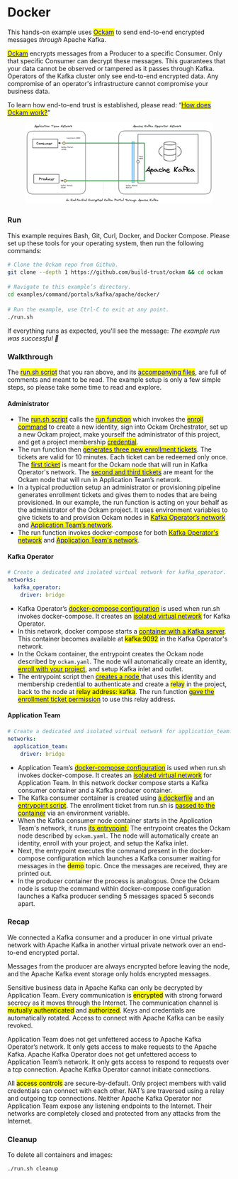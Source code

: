 # Docker

This hands-on example uses [<mark style="color:blue;">Ockam</mark>](../../../) to send end-to-end encrypted messages _through_ Apache Kafka.

[<mark style="color:blue;">Ockam</mark>](../../../) encrypts messages from a Producer to a specific Consumer. Only that specific Consumer can decrypt these messages. This guarantees that your data cannot be observed or tampered as it passes through Kafka. Operators of the Kafka cluster only see end-to-end encrypted data. Any compromise of an operator's infrastructure cannot compromise your business data.

To learn how end-to-end trust is established, please read: “[<mark style="color:blue;">How does Ockam work?</mark>](../../../how-does-ockam-work.md)”

<figure><img src="../../../.gitbook/assets/apache_kafka_docker.png" alt=""><figcaption></figcaption></figure>

### Run

This example requires Bash, Git, Curl, Docker, and Docker Compose. Please set up these tools for your operating system, then run the following commands:

```bash
# Clone the Ockam repo from Github.
git clone --depth 1 https://github.com/build-trust/ockam && cd ockam

# Navigate to this example’s directory.
cd examples/command/portals/kafka/apache/docker/

# Run the example, use Ctrl-C to exit at any point.
./run.sh
```

If everything runs as expected, you'll see the message: _The example run was successful 🥳_

### Walkthrough

The [<mark style="color:blue;">run.sh script</mark>](https://github.com/build-trust/ockam/blob/develop/examples/command/portals/kafka/apache/docker/run.sh) that you ran above, and its [<mark style="color:blue;">accompanying files</mark>](https://github.com/build-trust/ockam/blob/develop/examples/command/portals/kafka/apache/docker), are full of comments and meant to be read. The example setup is only a few simple steps, so please take some time to read and explore.

#### Administrator

* The [<mark style="color:blue;">run.sh script</mark>](https://github.com/build-trust/ockam/blob/develop/examples/command/portals/kafka/apache/docker/run.sh) calls the [<mark style="color:blue;">run function</mark>](https://github.com/build-trust/ockam/blob/develop/examples/command/portals/kafka/apache/docker/run.sh#L15) which invokes the [<mark style="color:blue;">enroll command</mark>](https://github.com/build-trust/ockam/blob/develop/examples/command/portals/kafka/apache/docker/run.sh#L29) to create a new identity, sign into Ockam Orchestrator, set up a new Ockam project, make yourself the administrator of this project, and get a project membership [<mark style="color:blue;">credential</mark>](../../../reference/protocols/identities.md#credentials).
* The run function then [<mark style="color:blue;">generates three new enrollment tickets</mark>](https://github.com/build-trust/ockam/blob/develop/examples/command/portals/kafka/apache/docker/run.sh#L31-L46). The tickets are valid for 10 minutes. Each ticket can be redeemed only once. The [<mark style="color:blue;">first ticket</mark>](https://github.com/build-trust/ockam/blob/develop/examples/command/portals/kafka/apache/docker/run.sh#L31-L38) is meant for the Ockam node that will run in Kafka Operator's network. The [<mark style="color:blue;">second and third tickets</mark>](https://github.com/build-trust/ockam/blob/develop/examples/command/portals/kafka/apache/docker/run.sh#L40-L46) are meant for the Ockam node that will run in Application Team’s network.
* In a typical production setup an administrator or provisioning pipeline generates enrollment tickets and gives them to nodes that are being provisioned. In our example, the run function is acting on your behalf as the administrator of the Ockam project. It uses environment variables to give tickets to and provision Ockam nodes in [<mark style="color:blue;">Kafka Operator’s network</mark>](https://github.com/build-trust/ockam/blob/develop/examples/command/portals/kafka/apache/docker/run.sh#L53C31-L53C73) and [<mark style="color:blue;">Application Team’s network</mark>](https://github.com/build-trust/ockam/blob/develop/examples/command/portals/kafka/apache/docker/run.sh#L60C33-L60C158).
* The run function invokes docker-compose for both [<mark style="color:blue;">Kafka Operator's network</mark>](https://github.com/build-trust/ockam/blob/develop/examples/command/portals/kafka/apache/docker/run.sh#L53C74-L53C94) and [<mark style="color:blue;">Application Team's network</mark>](https://github.com/build-trust/ockam/blob/develop/examples/command/portals/kafka/apache/docker/run.sh#L60C159-L60C176).

#### Kafka Operator

```yaml
# Create a dedicated and isolated virtual network for kafka_operator.
networks:
  kafka_operator:
    driver: bridge
```

* Kafka Operator’s [<mark style="color:blue;">docker-compose configuration</mark>](https://github.com/build-trust/ockam/blob/develop/examples/command/portals/kafka/apache/docker/kafka\_operator/docker-compose.yml) is used when run.sh invokes docker-compose. It creates an [<mark style="color:blue;">isolated virtual network</mark>](https://github.com/build-trust/ockam/blob/develop/examples/command/portals/kafka/apache/docker/kafka\_operator/docker-compose.yml#L3-L6) for Kafka Operator.
* In this network, docker compose starts a [<mark style="color:blue;">container with a Kafka server</mark>](https://github.com/build-trust/ockam/blob/develop/examples/command/portals/kafka/apache/docker/kafka\_operator/docker-compose.yml#L9-L20). This container becomes available at <mark style="background-color:yellow;">kafka:9092</mark> in the Kafka Operator's network.
* In the Ockam container, the entrypoint creates the Ockam node described by `ockam.yaml`. The node will automatically create an identity, [<mark style="color:blue;">enroll with your project</mark>](https://github.com/build-trust/ockam/blob/develop/examples/command/portals/kafka/apache/docker/kafka\_operator/run\_ockam.sh#L24), and setup Kafka inlet and outlet.
* The entrypoint script then [<mark style="color:blue;">creates a node</mark> ](https://github.com/build-trust/ockam/blob/develop/examples/command/portals/kafka/apache/docker/kafka\_operator/run\_ockam.sh#L24)that uses this identity and membership credential to authenticate and create a <mark style="color:blue;">relay</mark> in the project, back to the node at <mark style="background-color:yellow;">relay address: kafka</mark>. The run function [<mark style="color:blue;">gave the enrollment ticket permission</mark>](https://github.com/build-trust/ockam/blob/develop/examples/command/portals/kafka/apache/docker/run.sh#L53C31-L53C73) to use this relay address.

#### Application Team

```yaml
# Create a dedicated and isolated virtual network for application_team.
networks:
  application_team:
    driver: bridge
```

* Application Team’s [<mark style="color:blue;">docker-compose configuration</mark>](https://github.com/build-trust/ockam/blob/develop/examples/command/portals/kafka/apache/docker/application\_team/docker-compose.yml) is used when run.sh invokes docker-compose. It creates an [<mark style="color:blue;">isolated virtual network</mark>](https://github.com/build-trust/ockam/blob/develop/examples/command/portals/kafka/apache/docker/application\_team/docker-compose.yml#L2-L4) for Application Team. In this network docker compose starts a Kafka consumer container and a Kafka producer container.
* The Kafka consumer container is created using [<mark style="color:blue;">a dockerfile</mark>](https://github.com/build-trust/ockam/blob/develop/examples/command/portals/kafka/apache/docker/kafka\_ockam.dockerfile) and an [<mark style="color:blue;">entrypoint script</mark>](https://github.com/build-trust/ockam/blob/develop/examples/command/portals/kafka/apache/docker/application\_team/run\_ockam.sh). The enrollment ticket from run.sh is [<mark style="color:blue;">passed to the container</mark>](https://github.com/build-trust/ockam/blob/develop/examples/command/portals/kafka/apache/docker/application\_team/docker-compose.yml#L15) via an environment variable.
* When the Kafka consumer node container starts in the Application Team's network, it runs [<mark style="color:blue;">its entrypoint</mark>](https://github.com/build-trust/ockam/blob/develop/examples/command/portals/kafka/apache/docker/application\_team/run\_ockam.sh)<mark style="color:blue;">.</mark> The entrypoint creates the Ockam node described by `ockam.yaml`. The node will automatically create an identity, enroll with your project, and setup the Kafka inlet.
* Next, the entrypoint executes the command present in the docker-compose configuration which launches a Kafka consumer waiting for messages in the <mark style="background-color:yellow;">demo</mark> topic. Once the messages are received, they are printed out.
* In the producer container the process is analogous. Once the Ockam node is setup the command within docker-compose configuration launches a Kafka producer sending 5 messages spaced 5 seconds apart.

### Recap

We connected a Kafka consumer and a producer in one virtual private network with Apache Kafka in another virtual private network over an end-to-end encrypted portal.

Messages from the producer are always encrypted before leaving the node, and the Apache Kafka event storage only holds encrypted messages.

Sensitive business data in Apache Kafka can only be decrypted by Application Team. Every communication is <mark style="background-color:yellow;">encrypted</mark> with strong forward secrecy as it moves through the Internet. The communication channel is <mark style="background-color:yellow;">mutually authenticated</mark> and <mark style="background-color:yellow;">authorized</mark>. Keys and credentials are automatically rotated. Access to connect with Apache Kafka can be easily revoked.

Application Team does not get unfettered access to Apache Kafka Operator’s network. It only gets access to make requests to the Apache Kafka. Apache Kafka Operator does not get unfettered access to Application Team’s network. It only gets access to respond to requests over a tcp connection. Apache Kafka Operator cannot initiate connections.

All <mark style="background-color:yellow;">access controls</mark> are secure-by-default. Only project members with valid credentials can connect with each other. NAT’s are traversed using a relay and outgoing tcp connections. Neither Apache Kafka Operator nor Application Team expose any listening endpoints to the Internet. Their networks are completely closed and protected from any attacks from the Internet.

### Cleanup

To delete all containers and images:

```sh
./run.sh cleanup
```
